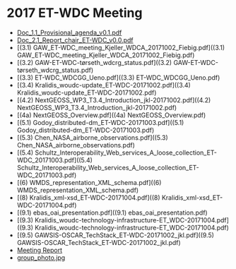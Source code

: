 # 2017 ET-WDC Meeting

* [Doc_1.1_Provisional_agenda_v0.1.pdf](Doc_1.1_Provisional_agenda_v0.1.pdf)
* [Doc_2.1_Report_chair_ET-WDC_v0.0.pdf](Doc_2.1_Report_chair_ET-WDC_v0.0.pdf)
* [(3.1) GAW_ET-WDC_meeting_Kjeller_WDCA_20171002_Fiebig.pdf]((3.1) GAW_ET-WDC_meeting_Kjeller_WDCA_20171002_Fiebig.pdf)
* [(3.2) GAW-ET-WDC-tørseth_wdcrg_status.pdf]((3.2) GAW-ET-WDC-tørseth_wdcrg_status.pdf)
* [(3.3) ET-WDC_WDCGG_Ueno.pdf]((3.3) ET-WDC_WDCGG_Ueno.pdf)
* [(3.4) Kralidis_woudc-update_ET-WDC-20171002.pdf]((3.4) Kralidis_woudc-update_ET-WDC-20171002.pdf)
* [(4.2) NextGEOSS_WP3_T3.4_Introduction_jkl-20171002.pdf]((4.2) NextGEOSS_WP3_T3.4_Introduction_jkl-20171002.pdf)
* [(4a) NextGEOSS_Overview.pdf]((4a) NextGEOSS_Overview.pdf)
* [(5.1) Godoy_distributed-dm_ET-WDC-20171003.pdf]((5.1) Godoy_distributed-dm_ET-WDC-20171003.pdf)
* [(5.3) Chen_NASA_airborne_observations.pdf]((5.3) Chen_NASA_airborne_observations.pdf)
* [(5.4) Schultz_Interoperability_Web_services_A_loose_collection_ET-WDC_20171003.pdf]((5.4) Schultz_Interoperability_Web_services_A_loose_collection_ET-WDC_20171003.pdf)
* [(6) WMDS_representation_XML_schema.pdf]((6) WMDS_representation_XML_schema.pdf)
* [(8) Kralidis_xml-xsd_ET-WDC-20171004.pdf]((8) Kralidis_xml-xsd_ET-WDC-20171004.pdf)
* [(9.1) ebas_oai_presentation.pdf]((9.1) ebas_oai_presentation.pdf)
* [(9.3) Kralidis_woudc-technology-infrastructure-ET_WDC-20171004.pdf]((9.3) Kralidis_woudc-technology-infrastructure-ET_WDC-20171004.pdf)
* [(9.5) GAWSIS-OSCAR_TechStack_ET-WDC-20171002_jkl.pdf]((9.5) GAWSIS-OSCAR_TechStack_ET-WDC-20171002_jkl.pdf)
* [Meeting Report]()
* [group_photo.jpg](group_photo.jpg)